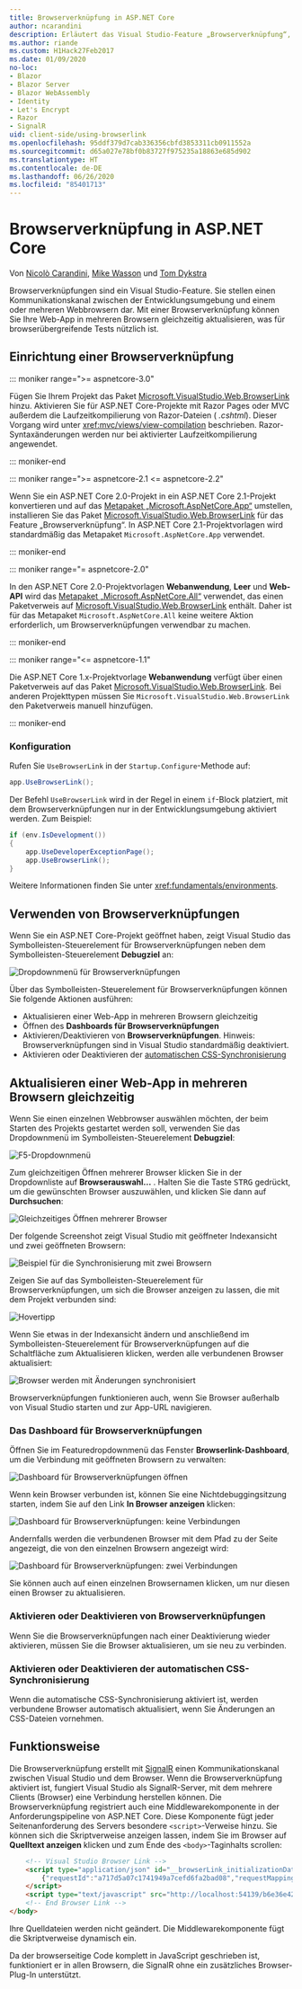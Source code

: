 ```yaml
---
title: Browserverknüpfung in ASP.NET Core
author: ncarandini
description: Erläutert das Visual Studio-Feature „Browserverknüpfung“, über das sich die Entwicklungsumgebung mit einem oder mehreren Webbrowsern verknüpfen lässt
ms.author: riande
ms.custom: H1Hack27Feb2017
ms.date: 01/09/2020
no-loc:
- Blazor
- Blazor Server
- Blazor WebAssembly
- Identity
- Let's Encrypt
- Razor
- SignalR
uid: client-side/using-browserlink
ms.openlocfilehash: 95ddf379d7cab336356cbfd3853311cb0911552a
ms.sourcegitcommit: d65a027e78bf0b83727f975235a18863e685d902
ms.translationtype: HT
ms.contentlocale: de-DE
ms.lasthandoff: 06/26/2020
ms.locfileid: "85401713"
---
```

# <a name="browser-link-in-aspnet-core"></a>Browserverknüpfung in ASP.NET Core

Von [Nicolò Carandini](https://github.com/ncarandini), [Mike Wasson](https://github.com/MikeWasson) und [Tom Dykstra](https://github.com/tdykstra)

Browserverknüpfungen sind ein Visual Studio-Feature. Sie stellen einen Kommunikationskanal zwischen der Entwicklungsumgebung und einem oder mehreren Webbrowsern dar. Mit einer Browserverknüpfung können Sie Ihre Web-App in mehreren Browsern gleichzeitig aktualisieren, was für browserübergreifende Tests nützlich ist.

## <a name="browser-link-setup"></a>Einrichtung einer Browserverknüpfung

::: moniker range=">= aspnetcore-3.0"

Fügen Sie Ihrem Projekt das Paket [Microsoft.VisualStudio.Web.BrowserLink](https://www.nuget.org/packages/Microsoft.VisualStudio.Web.BrowserLink/) hinzu. Aktivieren Sie für ASP.NET Core-Projekte mit Razor Pages oder MVC außerdem die Laufzeitkompilierung von Razor-Dateien ( *.cshtml*). Dieser Vorgang wird unter <xref:mvc/views/view-compilation> beschrieben. Razor-Syntaxänderungen werden nur bei aktivierter Laufzeitkompilierung angewendet.

::: moniker-end

::: moniker range=">= aspnetcore-2.1 <= aspnetcore-2.2"

Wenn Sie ein ASP.NET Core 2.0-Projekt in ein ASP.NET Core 2.1-Projekt konvertieren und auf das [Metapaket „Microsoft.AspNetCore.App“](xref:fundamentals/metapackage-app) umstellen, installieren Sie das Paket [Microsoft.VisualStudio.Web.BrowserLink](https://www.nuget.org/packages/Microsoft.VisualStudio.Web.BrowserLink/) für das Feature „Browserverknüpfung“. In ASP.NET Core 2.1-Projektvorlagen wird standardmäßig das Metapaket `Microsoft.AspNetCore.App` verwendet.

::: moniker-end

::: moniker range="= aspnetcore-2.0"

In den ASP.NET Core 2.0-Projektvorlagen **Webanwendung**, **Leer** und **Web-API** wird das [Metapaket „Microsoft.AspNetCore.All“](xref:fundamentals/metapackage) verwendet, das einen Paketverweis auf [Microsoft.VisualStudio.Web.BrowserLink](https://www.nuget.org/packages/Microsoft.VisualStudio.Web.BrowserLink/) enthält. Daher ist für das Metapaket `Microsoft.AspNetCore.All` keine weitere Aktion erforderlich, um Browserverknüpfungen verwendbar zu machen.

::: moniker-end

::: moniker range="<= aspnetcore-1.1"

Die ASP.NET Core 1.x-Projektvorlage **Webanwendung** verfügt über einen Paketverweis auf das Paket [Microsoft.VisualStudio.Web.BrowserLink](https://www.nuget.org/packages/Microsoft.VisualStudio.Web.BrowserLink/). Bei anderen Projekttypen müssen Sie `Microsoft.VisualStudio.Web.BrowserLink` den Paketverweis manuell hinzufügen.

::: moniker-end

### <a name="configuration"></a>Konfiguration

Rufen Sie `UseBrowserLink` in der `Startup.Configure`-Methode auf:

```csharp
app.UseBrowserLink();
```

Der Befehl `UseBrowserLink` wird in der Regel in einem `if`-Block platziert, mit dem Browserverknüpfungen nur in der Entwicklungsumgebung aktiviert werden. Zum Beispiel:

```csharp
if (env.IsDevelopment())
{
    app.UseDeveloperExceptionPage();
    app.UseBrowserLink();
}
```

Weitere Informationen finden Sie unter <xref:fundamentals/environments>.

## <a name="how-to-use-browser-link"></a>Verwenden von Browserverknüpfungen

Wenn Sie ein ASP.NET Core-Projekt geöffnet haben, zeigt Visual Studio das Symbolleisten-Steuerelement für Browserverknüpfungen neben dem Symbolleisten-Steuerelement **Debugziel** an:

![Dropdownmenü für Browserverknüpfungen](using-browserlink/_static/browserLink-dropdown-menu.png)

Über das Symbolleisten-Steuerelement für Browserverknüpfungen können Sie folgende Aktionen ausführen:

* Aktualisieren einer Web-App in mehreren Browsern gleichzeitig
* Öffnen des **Dashboards für Browserverknüpfungen**
* Aktivieren/Deaktivieren von **Browserverknüpfungen**. Hinweis: Browserverknüpfungen sind in Visual Studio standardmäßig deaktiviert.
* Aktivieren oder Deaktivieren der [automatischen CSS-Synchronisierung](#enable-or-disable-css-auto-sync)

## <a name="refresh-the-web-app-in-several-browsers-at-once"></a>Aktualisieren einer Web-App in mehreren Browsern gleichzeitig

Wenn Sie einen einzelnen Webbrowser auswählen möchten, der beim Starten des Projekts gestartet werden soll, verwenden Sie das Dropdownmenü im Symbolleisten-Steuerelement **Debugziel**:

![F5-Dropdownmenü](using-browserlink/_static/debug-target-dropdown-menu.png)

Zum gleichzeitigen Öffnen mehrerer Browser klicken Sie in der Dropdownliste auf **Browserauswahl...** . Halten Sie die Taste <kbd>STRG</kbd> gedrückt, um die gewünschten Browser auszuwählen, und klicken Sie dann auf **Durchsuchen**:

![Gleichzeitiges Öffnen mehrerer Browser](using-browserlink/_static/open-many-browsers-at-once.png)

Der folgende Screenshot zeigt Visual Studio mit geöffneter Indexansicht und zwei geöffneten Browsern:

![Beispiel für die Synchronisierung mit zwei Browsern](using-browserlink/_static/sync-with-two-browsers-example.png)

Zeigen Sie auf das Symbolleisten-Steuerelement für Browserverknüpfungen, um sich die Browser anzeigen zu lassen, die mit dem Projekt verbunden sind:

![Hovertipp](using-browserlink/_static/hoover-tip.png)

Wenn Sie etwas in der Indexansicht ändern und anschließend im Symbolleisten-Steuerelement für Browserverknüpfungen auf die Schaltfläche zum Aktualisieren klicken, werden alle verbundenen Browser aktualisiert:

![Browser werden mit Änderungen synchronisiert](using-browserlink/_static/browsers-sync-to-changes.png)

Browserverknüpfungen funktionieren auch, wenn Sie Browser außerhalb von Visual Studio starten und zur App-URL navigieren.

### <a name="the-browser-link-dashboard"></a>Das Dashboard für Browserverknüpfungen

Öffnen Sie im Featuredropdownmenü das Fenster **Browserlink-Dashboard**, um die Verbindung mit geöffneten Browsern zu verwalten:

![Dashboard für Browserverknüpfungen öffnen](using-browserlink/_static/open-browserlink-dashboard.png)

Wenn kein Browser verbunden ist, können Sie eine Nichtdebuggingsitzung starten, indem Sie auf den Link **In Browser anzeigen** klicken:

![Dashboard für Browserverknüpfungen: keine Verbindungen](using-browserlink/_static/browserlink-dashboard-no-connections.png)

Andernfalls werden die verbundenen Browser mit dem Pfad zu der Seite angezeigt, die von den einzelnen Browsern angezeigt wird:

![Dashboard für Browserverknüpfungen: zwei Verbindungen](using-browserlink/_static/browserlink-dashboard-two-connections.png)

Sie können auch auf einen einzelnen Browsernamen klicken, um nur diesen einen Browser zu aktualisieren.

### <a name="enable-or-disable-browser-link"></a>Aktivieren oder Deaktivieren von Browserverknüpfungen

Wenn Sie die Browserverknüpfungen nach einer Deaktivierung wieder aktivieren, müssen Sie die Browser aktualisieren, um sie neu zu verbinden.

### <a name="enable-or-disable-css-auto-sync"></a>Aktivieren oder Deaktivieren der automatischen CSS-Synchronisierung

Wenn die automatische CSS-Synchronisierung aktiviert ist, werden verbundene Browser automatisch aktualisiert, wenn Sie Änderungen an CSS-Dateien vornehmen.

## <a name="how-it-works"></a>Funktionsweise

Die Browserverknüpfung erstellt mit [SignalR](xref:signalr/introduction) einen Kommunikationskanal zwischen Visual Studio und dem Browser. Wenn die Browserverknüpfung aktiviert ist, fungiert Visual Studio als SignalR-Server, mit dem mehrere Clients (Browser) eine Verbindung herstellen können. Die Browserverknüpfung registriert auch eine Middlewarekomponente in der Anforderungspipeline von ASP.NET Core. Diese Komponente fügt jeder Seitenanforderung des Servers besondere `<script>`-Verweise hinzu. Sie können sich die Skriptverweise anzeigen lassen, indem Sie im Browser auf **Quelltext anzeigen** klicken und zum Ende des `<body>`-Taginhalts scrollen:

```html
    <!-- Visual Studio Browser Link -->
    <script type="application/json" id="__browserLink_initializationData">
        {"requestId":"a717d5a07c1741949a7cefd6fa2bad08","requestMappingFromServer":false}
    </script>
    <script type="text/javascript" src="http://localhost:54139/b6e36e429d034f578ebccd6a79bf19bf/browserLink" async="async"></script>
    <!-- End Browser Link -->
</body>
```

Ihre Quelldateien werden nicht geändert. Die Middlewarekomponente fügt die Skriptverweise dynamisch ein.

Da der browserseitige Code komplett in JavaScript geschrieben ist, funktioniert er in allen Browsern, die SignalR ohne ein zusätzliches Browser-Plug-In unterstützt.
